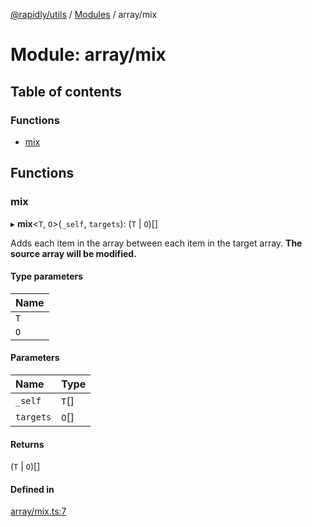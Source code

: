 [@rapidly/utils](../README.md) / [Modules](../modules.md) / array/mix

# Module: array/mix

## Table of contents

### Functions

- [mix](array_mix.md#mix)

## Functions

### mix

▸ **mix**<`T`, `O`\>(`_self`, `targets`): (`T` \| `O`)[]

Adds each item in the array between each item in the target array.
**The source array will be modified.**

#### Type parameters

| Name |
| :------ |
| `T` |
| `O` |

#### Parameters

| Name | Type |
| :------ | :------ |
| `_self` | `T`[] |
| `targets` | `O`[] |

#### Returns

(`T` \| `O`)[]

#### Defined in

[array/mix.ts:7](https://github.com/canguser/rapidly-utils/blob/a270d22/main/array/mix.ts#L7)
